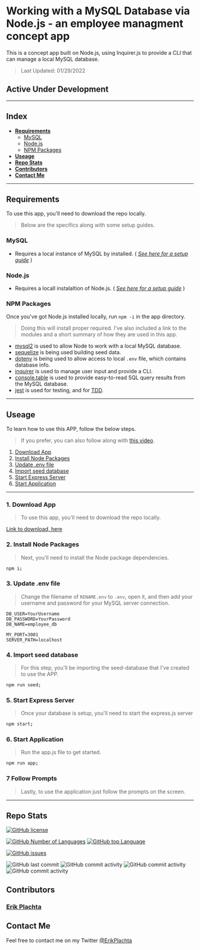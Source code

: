 # Working with a MySQL Database via Node.js - an employee managment concept app

This is a concept app built on Node.js, using Inquirer.js to provide a CLI that 
can manage a local MySQL database.

> Last Updated: 01/29/2022

## Active Under Development

---

## Index

- **[Requirements](#requirements)**
    - [MySQL](#mysql)
    - [Node.js](#node-js)
    - [NPM Packages](#npm-packages)
- **[Useage](#useage)**
- **[Repo Stats](#repo-stats)**
- **[Contributors](#contributors)**
- **[Contact Me](#contact-me)**

---

## Requirements

To use this app, you'll need to download the repo locally. 
> Below are the specifics  along with some setup guides.

### MySQL

- Requires a local instance of MySQL by installed. ( *[See here for a setup guide](https://coding-boot-camp.github.io/full-stack/mysql/mysql-installation-guide)* )

### Node.js

- Requires a locall instalaltion of Node.js. ( *[See here for a setup guide](https://coding-boot-camp.github.io/full-stack/nodejs/how-to-install-nodejs)* )

### NPM Packages

Once you've got Node.js installed locally, run `npm -i` in the app directory.
> Doing this will install proper required. I've also included a link to the
> modules and a short summary of how they are used in this app.

- [mysql2](https://www.npmjs.com/package/mysql2) is used to allow Node to work
with a local MySQL database.
- [sequelize](https://sequelize.org/) is being used building seed data.
- [dotenv]() is being used to allow access to local `.env` file, which contains database info.
- [inquirer](https://www.npmjs.com/package/inquirer) is used to manage user input
and provide a CLI.
- [console.table](https://www.npmjs.com/package/console.table) is used to provide
easy-to-read SQL query results from the MySQL database.
- [jest](https://www.npmjs.com/package/jest) is used for testing, and for [TDD](https://www.guru99.com/test-driven-development.html).

---

## Useage

To learn how to use this APP, follow the below steps.
> If you prefer, you can also follow along with [this video]().

1. [Download App](#download-app)
2. [Install Node Packages](#install-node-packages)
3. [Update .env file](#update-env-file)
4. [Import seed database](#import-seed-database)
5. [Start Express Server](#tart-Express-Server)
6. [Start Application](#start-application)


---

### 1. Download App

> To use this app, you'll need to download the repo locally.

[Link to download, here](https://github.com/ErikPlachta/mysql-node-employee-management-cms/archive/refs/heads/main.zip)

### 2. Install Node Packages

> Next, you'll need to install the Node package dependencies.

```bash
npm i;
```

### 3. Update .env file

> Change the filename of `RENAME.env`  to `.env`, open it, and then add your
> username and password for your MySQL server connection.

```env
DB_USER=YourUsername
DB_PASSWORD=YourPassword
DB_NAME=employee_db

MY_PORT=3001
SERVER_PATH=localhost
```

### 4. Import seed database

> For this step, you'll be importing the seed-database that I've created to use 
> the APP.

```bash
npm run seed;
```

### 5. Start Express Server

> Once your database is setup, you'll need to start the express.js server

```bash
npm start;
```

### 6. Start Application

> Run the app.js file to get started.

```bash
npm run app;
```

### 7 Follow Prompts

> Lastly, to use the application just follow the prompts on the screen.

---

## Repo Stats

[![GitHub license](https://img.shields.io/github/license/ErikPlachta/mysql-node-employee-management-cms)](https://github.com/ErikPlachta/mysql-node-employee-management-cms)

[![GitHub Number of Languages](https://img.shields.io/github/languages/count/ErikPlachta/mysql-node-employee-management-cms)](https://github.com/ErikPlachta/mysql-node-employee-management-cms)
[![GitHub top Language](https://img.shields.io/github/languages/top/ErikPlachta/mysql-node-employee-management-cms)](https://github.com/ErikPlachta/mysql-node-employee-management-cms)

[![GitHub issues](https://img.shields.io/github/issues/ErikPlachta/mysql-node-employee-management-cms)](https://github.com/ErikPlachta/mysql-node-employee-management-cms/issues)

![GitHub last commit](https://img.shields.io/github/last-commit/erikplachta/mysql-node-employee-management-cms)
![GitHub commit activity](https://img.shields.io/github/commit-activity/w/erikplachta/mysql-node-employee-management-cms)
![GitHub commit activity](https://img.shields.io/github/commit-activity/m/erikplachta/mysql-node-employee-management-cms)
![GitHub commit activity](https://img.shields.io/github/commit-activity/y/erikplachta/mysql-node-employee-management-cms)

## Contributors

### [Erik Plachta](www.github.com/erikplachta)

## Contact Me

Feel free to contact me on my Twitter [@ErikPlachta](https://www.twitter.com/erikplachta)
